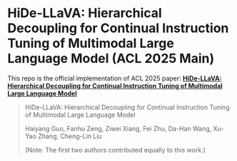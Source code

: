 # HiDe-LLaVA: Hierarchical Decoupling for Continual Instruction Tuning of Multimodal Large Language Model (ACL 2025 Main)

This repo is the official implementation of ACL 2025 paper: **[HiDe-LLaVA: Hierarchical Decoupling for Continual Instruction Tuning of Multimodal Large Language Model](https://arxiv.org/abs/2503.12941)**

> HiDe-LLaVA: Hierarchical Decoupling for Continual Instruction Tuning of Multimodal Large Language Model
>
> Haiyang Guo, Fanhu Zeng, Ziwei Xiang, Fei Zhu, Da-Han Wang, Xu-Yao Zhang, Cheng-Lin Liu
> 
> (Note: The first two authors contributed equally to this work.)
